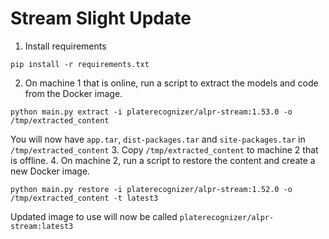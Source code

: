 # Stream Slight Update
1. Install requirements
```shell
pip install -r requirements.txt
```
2. On machine 1 that is online, run a script to extract the models and code from the Docker image.
```shell
python main.py extract -i platerecognizer/alpr-stream:1.53.0 -o /tmp/extracted_content
```
You will now have `app.tar`, `dist-packages.tar` and `site-packages.tar` in `/tmp/extracted_content`
3. Copy `/tmp/extracted_content` to machine 2 that is offline.
4. On machine 2, run a script to restore the content and create a new Docker image.
```shell
python main.py restore -i platerecognizer/alpr-stream:1.52.0 -o /tmp/extracted_content -t latest3
```
Updated image to use will now be called `platerecognizer/alpr-stream:latest3`

